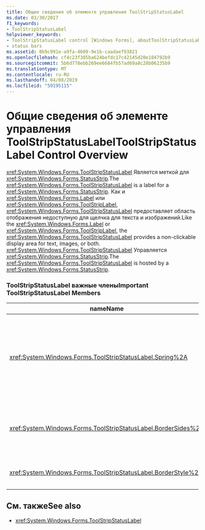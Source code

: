 ```yaml
---
title: Общие сведения об элементе управления ToolStripStatusLabel
ms.date: 03/30/2017
f1_keywords:
- ToolStripStatusLabel
helpviewer_keywords:
- ToolStripStatusLabel control [Windows Forms], aboutToolStripStatusLabel control
- status bars
ms.assetid: 0b9c991e-a9fa-4609-9e1b-caadaef93821
ms.openlocfilehash: cf4c23f385ba624befdc17c42145d20e184792b9
ms.sourcegitcommit: 5b6d778ebb269ee6684fb57ad69a8c28b06235b9
ms.translationtype: MT
ms.contentlocale: ru-RU
ms.lasthandoff: 04/08/2019
ms.locfileid: "59195115"
---
```

# <a name="toolstripstatuslabel-control-overview"></a><span data-ttu-id="f5b7a-102">Общие сведения об элементе управления ToolStripStatusLabel</span><span class="sxs-lookup"><span data-stu-id="f5b7a-102">ToolStripStatusLabel Control Overview</span></span>
<span data-ttu-id="f5b7a-103"><xref:System.Windows.Forms.ToolStripStatusLabel> Является меткой для <xref:System.Windows.Forms.StatusStrip>.</span><span class="sxs-lookup"><span data-stu-id="f5b7a-103">The <xref:System.Windows.Forms.ToolStripStatusLabel> is a label for a <xref:System.Windows.Forms.StatusStrip>.</span></span> <span data-ttu-id="f5b7a-104">Как и <xref:System.Windows.Forms.Label> или <xref:System.Windows.Forms.ToolStripLabel>, <xref:System.Windows.Forms.ToolStripStatusLabel> предоставляет область отображения недоступную для щелчка для текста и изображений.</span><span class="sxs-lookup"><span data-stu-id="f5b7a-104">Like the <xref:System.Windows.Forms.Label> or <xref:System.Windows.Forms.ToolStripLabel>, the <xref:System.Windows.Forms.ToolStripStatusLabel> provides a non-clickable display area for text, images, or both.</span></span> <span data-ttu-id="f5b7a-105"><xref:System.Windows.Forms.ToolStripStatusLabel> Управляется <xref:System.Windows.Forms.StatusStrip>.</span><span class="sxs-lookup"><span data-stu-id="f5b7a-105">The <xref:System.Windows.Forms.ToolStripStatusLabel> is hosted by a <xref:System.Windows.Forms.StatusStrip>.</span></span>  
  
### <a name="important-toolstripstatuslabel-members"></a><span data-ttu-id="f5b7a-106">ToolStripStatusLabel важные члены</span><span class="sxs-lookup"><span data-stu-id="f5b7a-106">Important ToolStripStatusLabel Members</span></span>  
  
|<span data-ttu-id="f5b7a-107">name</span><span class="sxs-lookup"><span data-stu-id="f5b7a-107">Name</span></span>|<span data-ttu-id="f5b7a-108">Описание</span><span class="sxs-lookup"><span data-stu-id="f5b7a-108">Description</span></span>|  
|----------|-----------------|  
|<xref:System.Windows.Forms.ToolStripStatusLabel.Spring%2A>|<span data-ttu-id="f5b7a-109">Возвращает или задает значение, указывающее, является ли <xref:System.Windows.Forms.ToolStripStatusLabel> автоматически заполняет доступное пространство на <xref:System.Windows.Forms.StatusStrip> при изменении размера формы</span><span class="sxs-lookup"><span data-stu-id="f5b7a-109">Gets or sets a value indicating whether the <xref:System.Windows.Forms.ToolStripStatusLabel> automatically fills the available space on the <xref:System.Windows.Forms.StatusStrip> as the form is resized</span></span>|  
|<xref:System.Windows.Forms.ToolStripStatusLabel.BorderSides%2A>|<span data-ttu-id="f5b7a-110">Возвращает или задает значение, указывающее, какие стороны <xref:System.Windows.Forms.ToolStripStatusLabel> Показать границы.</span><span class="sxs-lookup"><span data-stu-id="f5b7a-110">Gets or sets a value that indicates which sides of the <xref:System.Windows.Forms.ToolStripStatusLabel> show borders.</span></span>|  
|<xref:System.Windows.Forms.ToolStripStatusLabel.BorderStyle%2A>|<span data-ttu-id="f5b7a-111">Возвращает или задает стиль границы <xref:System.Windows.Forms.ToolStripStatusLabel>.</span><span class="sxs-lookup"><span data-stu-id="f5b7a-111">Gets or sets the border style of the <xref:System.Windows.Forms.ToolStripStatusLabel>.</span></span>|  
  
## <a name="see-also"></a><span data-ttu-id="f5b7a-112">См. также</span><span class="sxs-lookup"><span data-stu-id="f5b7a-112">See also</span></span>

- <xref:System.Windows.Forms.ToolStripStatusLabel>
